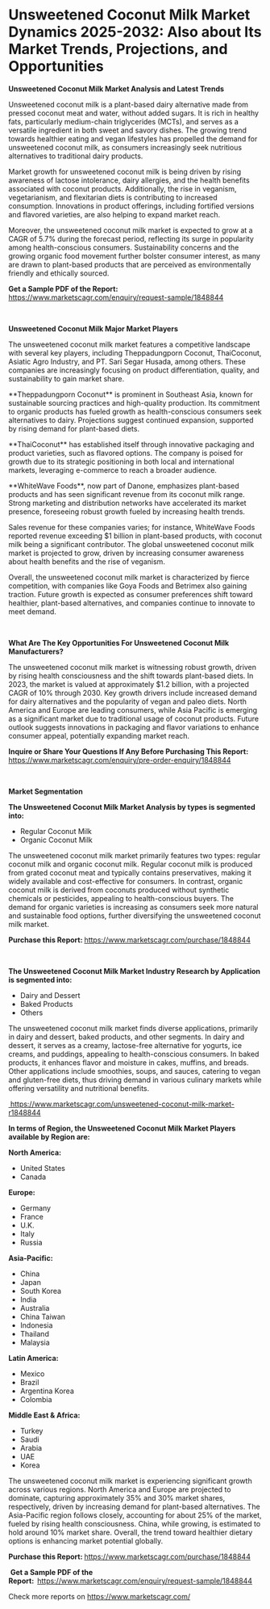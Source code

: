 <p><h1>Unsweetened Coconut Milk Market Dynamics 2025-2032: Also about Its Market Trends, Projections, and Opportunities</h1></p><p><strong>Unsweetened Coconut Milk Market Analysis and Latest Trends</strong></p>
<p><p>Unsweetened coconut milk is a plant-based dairy alternative made from pressed coconut meat and water, without added sugars. It is rich in healthy fats, particularly medium-chain triglycerides (MCTs), and serves as a versatile ingredient in both sweet and savory dishes. The growing trend towards healthier eating and vegan lifestyles has propelled the demand for unsweetened coconut milk, as consumers increasingly seek nutritious alternatives to traditional dairy products.</p><p>Market growth for unsweetened coconut milk is being driven by rising awareness of lactose intolerance, dairy allergies, and the health benefits associated with coconut products. Additionally, the rise in veganism, vegetarianism, and flexitarian diets is contributing to increased consumption. Innovations in product offerings, including fortified versions and flavored varieties, are also helping to expand market reach.</p><p>Moreover, the unsweetened coconut milk market is expected to grow at a CAGR of 5.7% during the forecast period, reflecting its surge in popularity among health-conscious consumers. Sustainability concerns and the growing organic food movement further bolster consumer interest, as many are drawn to plant-based products that are perceived as environmentally friendly and ethically sourced.</p></p>
<p><strong>Get a Sample PDF of the Report:&nbsp;</strong> <a href="https://www.marketscagr.com/enquiry/request-sample/1848844?utm_campaign=2299&utm_medium=2&utm_source=Github&utm_content=ia&utm_term=15022025&utm_id=unsweetened-coconut-milk">https://www.marketscagr.com/enquiry/request-sample/1848844</a></p>
<p>&nbsp;</p>
<p><strong>Unsweetened Coconut Milk Major Market Players</strong></p>
<p><p>The unsweetened coconut milk market features a competitive landscape with several key players, including Theppadungporn Coconut, ThaiCoconut, Asiatic Agro Industry, and PT. Sari Segar Husada, among others. These companies are increasingly focusing on product differentiation, quality, and sustainability to gain market share.</p><p>**Theppadungporn Coconut** is prominent in Southeast Asia, known for sustainable sourcing practices and high-quality production. Its commitment to organic products has fueled growth as health-conscious consumers seek alternatives to dairy. Projections suggest continued expansion, supported by rising demand for plant-based diets.</p><p>**ThaiCoconut** has established itself through innovative packaging and product varieties, such as flavored options. The company is poised for growth due to its strategic positioning in both local and international markets, leveraging e-commerce to reach a broader audience.</p><p>**WhiteWave Foods**, now part of Danone, emphasizes plant-based products and has seen significant revenue from its coconut milk range. Strong marketing and distribution networks have accelerated its market presence, foreseeing robust growth fueled by increasing health trends.</p><p>Sales revenue for these companies varies; for instance, WhiteWave Foods reported revenue exceeding $1 billion in plant-based products, with coconut milk being a significant contributor. The global unsweetened coconut milk market is projected to grow, driven by increasing consumer awareness about health benefits and the rise of veganism.</p><p>Overall, the unsweetened coconut milk market is characterized by fierce competition, with companies like Goya Foods and Betrimex also gaining traction. Future growth is expected as consumer preferences shift toward healthier, plant-based alternatives, and companies continue to innovate to meet demand.</p></p>
<p>&nbsp;</p>
<p><strong>What Are The Key Opportunities For Unsweetened Coconut Milk Manufacturers?</strong></p>
<p><p>The unsweetened coconut milk market is witnessing robust growth, driven by rising health consciousness and the shift towards plant-based diets. In 2023, the market is valued at approximately $1.2 billion, with a projected CAGR of 10% through 2030. Key growth drivers include increased demand for dairy alternatives and the popularity of vegan and paleo diets. North America and Europe are leading consumers, while Asia Pacific is emerging as a significant market due to traditional usage of coconut products. Future outlook suggests innovations in packaging and flavor variations to enhance consumer appeal, potentially expanding market reach.</p></p>
<p><strong>Inquire or Share Your Questions If Any Before Purchasing This Report:</strong> <a href="https://www.marketscagr.com/enquiry/pre-order-enquiry/1848844?utm_campaign=2299&utm_medium=2&utm_source=Github&utm_content=ia&utm_term=15022025&utm_id=unsweetened-coconut-milk">https://www.marketscagr.com/enquiry/pre-order-enquiry/1848844</a></p>
<p>&nbsp;</p>
<p><strong>Market Segmentation</strong></p>
<p><strong>The Unsweetened Coconut Milk Market Analysis by types is segmented into:</strong></p>
<p><ul><li>Regular Coconut Milk</li><li>Organic Coconut Milk</li></ul></p>
<p><p>The unsweetened coconut milk market primarily features two types: regular coconut milk and organic coconut milk. Regular coconut milk is produced from grated coconut meat and typically contains preservatives, making it widely available and cost-effective for consumers. In contrast, organic coconut milk is derived from coconuts produced without synthetic chemicals or pesticides, appealing to health-conscious buyers. The demand for organic varieties is increasing as consumers seek more natural and sustainable food options, further diversifying the unsweetened coconut milk market.</p></p>
<p><strong>Purchase this Report:&nbsp;</strong><a href="https://www.marketscagr.com/purchase/1848844?utm_campaign=2299&utm_medium=2&utm_source=Github&utm_content=ia&utm_term=15022025&utm_id=unsweetened-coconut-milk">https://www.marketscagr.com/purchase/1848844</a></p>
<p>&nbsp;</p>
<p><strong>The Unsweetened Coconut Milk Market Industry Research by Application is segmented into:</strong></p>
<p><ul><li>Dairy and Dessert</li><li>Baked Products</li><li>Others</li></ul></p>
<p><p>The unsweetened coconut milk market finds diverse applications, primarily in dairy and dessert, baked products, and other segments. In dairy and dessert, it serves as a creamy, lactose-free alternative for yogurts, ice creams, and puddings, appealing to health-conscious consumers. In baked products, it enhances flavor and moisture in cakes, muffins, and breads. Other applications include smoothies, soups, and sauces, catering to vegan and gluten-free diets, thus driving demand in various culinary markets while offering versatility and nutritional benefits.</p></p>
<p><a href="https://www.marketscagr.com/unsweetened-coconut-milk-market-r1848844?utm_campaign=2299&utm_medium=2&utm_source=Github&utm_content=ia&utm_term=15022025&utm_id=unsweetened-coconut-milk">&nbsp;https://www.marketscagr.com/unsweetened-coconut-milk-market-r1848844</a></p>
<p><strong>In terms of Region, the Unsweetened Coconut Milk Market Players available by Region are:</strong></p>
<p>
    <p> <strong> North America: </strong>
        <ul>
            <li>United States</li>
            <li>Canada</li>
        </ul>
        </p> 
    <p> <strong> Europe: </strong>
        <ul>
            <li>Germany</li>
            <li>France</li>
            <li>U.K.</li>
            <li>Italy</li>
            <li>Russia</li>
        </ul>
        </p> 
    <p> <strong> Asia-Pacific: </strong>
        <ul>
            <li>China</li>
            <li>Japan</li>
            <li>South Korea</li>
            <li>India</li>
            <li>Australia</li>
            <li>China Taiwan</li>
            <li>Indonesia</li>
            <li>Thailand</li>
            <li>Malaysia</li>
        </ul>
        </p> 
    <p> <strong> Latin America: </strong>
        <ul>
            <li>Mexico</li>
            <li>Brazil</li>
            <li>Argentina Korea</li>
            <li>Colombia</li>
        </ul>
        </p> 
    <p> <strong> Middle East & Africa: </strong>
        <ul>
            <li>Turkey</li>
            <li>Saudi</li>
            <li>Arabia</li>
            <li>UAE</li>
            <li>Korea</li>
        </ul>
    </p>
    </p>
<p><p>The unsweetened coconut milk market is experiencing significant growth across various regions. North America and Europe are projected to dominate, capturing approximately 35% and 30% market shares, respectively, driven by increasing demand for plant-based alternatives. The Asia-Pacific region follows closely, accounting for about 25% of the market, fueled by rising health consciousness. China, while growing, is estimated to hold around 10% market share. Overall, the trend toward healthier dietary options is enhancing market potential globally.</p></p>
<p><strong>Purchase this Report: </strong><a href="https://www.marketscagr.com/purchase/1848844?utm_campaign=2299&utm_medium=2&utm_source=Github&utm_content=ia&utm_term=15022025&utm_id=unsweetened-coconut-milk">https://www.marketscagr.com/purchase/1848844</a></p>
<p>&nbsp;<strong>Get a Sample PDF of the Report:&nbsp;&nbsp;</strong><a href="https://www.marketscagr.com/enquiry/request-sample/1848844?utm_campaign=2299&utm_medium=2&utm_source=Github&utm_content=ia&utm_term=15022025&utm_id=unsweetened-coconut-milk">https://www.marketscagr.com/enquiry/request-sample/1848844</a></p>
<p><strong></strong></p>
<p>Check more reports on <a href="https://www.marketscagr.com/?utm_campaign=2299&utm_medium=2&utm_source=Github&utm_content=ia&utm_term=15022025&utm_id=unsweetened-coconut-milk">https://www.marketscagr.com/</a></p>